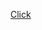 <a href="https://drive.google.com/file/d/1q0gDpHU2j6ZGsSG7aHk3CpulgkCghIOi/view?usp=sharing">Click</a>
